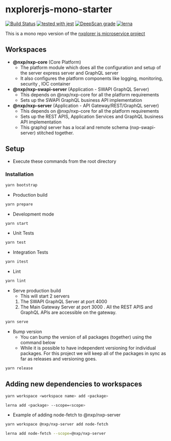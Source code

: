 # nxplorerjs-mono-starter

[![Build Status](https://travis-ci.org/ERS-HCL/nxplorerjs-mono-starter.svg?branch=master)](https://travis-ci.org/ERS-HCL/nxplorerjs-mono-starter)
[![tested with jest](https://img.shields.io/badge/tested_with-jest-99424f.svg)](https://github.com/facebook/jest)
[![DeepScan grade](https://deepscan.io/api/projects/2898/branches/21962/badge/grade.svg)](https://deepscan.io/dashboard#view=project&pid=2898&bid=21962)
[![lerna](https://img.shields.io/badge/maintained%20with-lerna-cc00ff.svg)](https://lernajs.io/)

This is a mono repo version of the [nxplorer js microservice project](https://github.com/ERS-HCL/nxplorerjs-microservice-starter)

## Workspaces

- **@nxp/nxp-core** (Core Platform)
  - The platform module which does all the configuration and setup of the server express server and GraphQL server
  - It also configures the platform components like logging, monitoring, security , IOC container
- **@nxp/nxp-swapi-server** (Application - SWAPI GraphQL Server)
  - This depends on @nxp/nxp-core for all the platform requirements
  - Sets up the SWAPI GraphQL business API implementation
- **@nxp/nxp-server** (Application - API Gateway/REST/GraphQL server)
  - This depends on @nxp/nxp-core for all the platform requirements
  - Sets up the REST APIS, Application Services and GraphQL business API implementation
  - This graphql server has a local and remote schema (nxp-swapi-server) stitched together.

## Setup

- Execute these commands from the root directory

### Installation

```bash
yarn bootstrap
```

- Production build

```bash
yarn prepare
```

- Development mode

```bash
yarn start
```

- Unit Tests

```bash
yarn test
```

- Integration Tests

```bash
yarn itest
```

- Lint

```bash
yarn lint
```

- Serve production build
  - This will start 2 servers
  1.  The SWAPI GraphQL Server at port 4000
  2.  The Main Gateway Server at port 3000 . All the REST APIS and GraphQL APIs are accessible on the gateway.

```bash
yarn serve
```

- Bump version
  - You can bump the version of all packages (together) using the command below
  - While it is possible to have independent versioning for individual packages. For this project we will keep all of the packages in sync as far as releases and versioning goes.

```bash
yarn release
```

## Adding new dependencies to workspaces

```bash
yarn workspace <workspace name> add <package>
```

```bash
lerna add <package> --scope=<scope>
```

- Example of adding node-fetch to @nxp/nxp-server

```bash
yarn workspace @nxp/nxp-server add node-fetch
```

```bash
lerna add node-fetch --scope=@nxp/nxp-server
```
